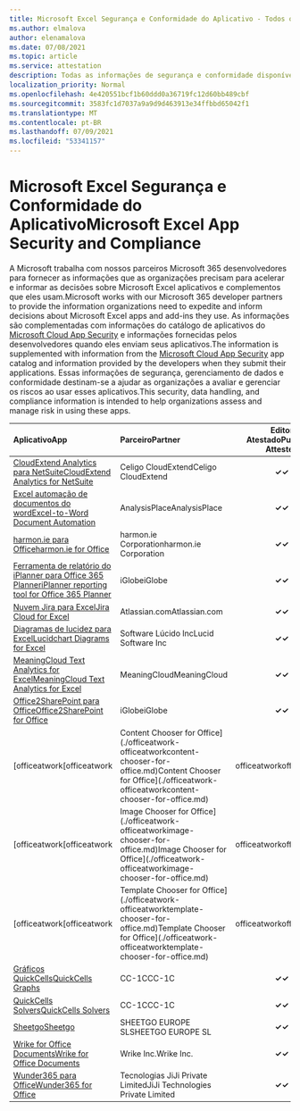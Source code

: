 ```yaml
---
title: Microsoft Excel Segurança e Conformidade do Aplicativo - Todos os Aplicativos
ms.author: elmalova
author: elenamalova
ms.date: 07/08/2021
ms.topic: article
ms.service: attestation
description: Todas as informações de segurança e conformidade disponíveis para todos os Microsoft Excel aplicativos.
localization_priority: Normal
ms.openlocfilehash: 4e420551bcf1b60ddd0a36719fc12d60bb489cbf
ms.sourcegitcommit: 3583fc1d7037a9a9d9d463913e34ffbbd65042f1
ms.translationtype: MT
ms.contentlocale: pt-BR
ms.lasthandoff: 07/09/2021
ms.locfileid: "53341157"
---
```

# <a name="microsoft-excel-app-security-and-compliance"></a><span data-ttu-id="3e4bc-103">Microsoft Excel Segurança e Conformidade do Aplicativo</span><span class="sxs-lookup"><span data-stu-id="3e4bc-103">Microsoft Excel App Security and Compliance</span></span>

<span data-ttu-id="3e4bc-104">A Microsoft trabalha com nossos parceiros Microsoft 365 desenvolvedores para fornecer as informações que as organizações precisam para acelerar e informar as decisões sobre Microsoft Excel aplicativos e complementos que eles usam.</span><span class="sxs-lookup"><span data-stu-id="3e4bc-104">Microsoft works with our Microsoft 365 developer partners to provide the information organizations need to expedite and inform decisions about Microsoft Excel apps and add-ins they use.</span></span> <span data-ttu-id="3e4bc-105">As informações são complementadas com informações do catálogo de aplicativos do [Microsoft Cloud App Security](https://www.microsoft.com/en-us/enterprise-mobility-security/cloud-app-security) e informações fornecidas pelos desenvolvedores quando eles enviam seus aplicativos.</span><span class="sxs-lookup"><span data-stu-id="3e4bc-105">The information is supplemented with information from the [Microsoft Cloud App Security](https://www.microsoft.com/en-us/enterprise-mobility-security/cloud-app-security) app catalog and information provided by the developers when they submit their applications.</span></span> <span data-ttu-id="3e4bc-106">Essas informações de segurança, gerenciamento de dados e conformidade destinam-se a ajudar as organizações a avaliar e gerenciar os riscos ao usar esses aplicativos.</span><span class="sxs-lookup"><span data-stu-id="3e4bc-106">This security, data handling, and compliance information is intended to help organizations assess and manage risk in using these apps.</span></span>

| <span data-ttu-id="3e4bc-107">**Aplicativo**</span><span class="sxs-lookup"><span data-stu-id="3e4bc-107">**App**</span></span> | <span data-ttu-id="3e4bc-108">**Parceiro**</span><span class="sxs-lookup"><span data-stu-id="3e4bc-108">**Partner**</span></span> | <span data-ttu-id="3e4bc-109">**Editor Atestado**</span><span class="sxs-lookup"><span data-stu-id="3e4bc-109">**Publisher Attested**</span></span> | <span data-ttu-id="3e4bc-110">**Certificado**</span><span class="sxs-lookup"><span data-stu-id="3e4bc-110">**Certified**</span></span> |
|:--------|:------------|:----------------------:|:-------------:|
| [<span data-ttu-id="3e4bc-111">CloudExtend Analytics para NetSuite</span><span class="sxs-lookup"><span data-stu-id="3e4bc-111">CloudExtend Analytics for NetSuite</span></span>](./celigo-cloudextend-analytics-for-netsuite.md) | <span data-ttu-id="3e4bc-112">Celigo CloudExtend</span><span class="sxs-lookup"><span data-stu-id="3e4bc-112">Celigo CloudExtend</span></span> | <span data-ttu-id="3e4bc-113">**✓**</span><span class="sxs-lookup"><span data-stu-id="3e4bc-113">**✓**</span></span> |  |
| [<span data-ttu-id="3e4bc-114">Excel automação de documentos do word</span><span class="sxs-lookup"><span data-stu-id="3e4bc-114">Excel-to-Word Document Automation</span></span>](./analysisplace-excel-to-word-document-automation.md) | <span data-ttu-id="3e4bc-115">AnalysisPlace</span><span class="sxs-lookup"><span data-stu-id="3e4bc-115">AnalysisPlace</span></span> | <span data-ttu-id="3e4bc-116">**✓**</span><span class="sxs-lookup"><span data-stu-id="3e4bc-116">**✓**</span></span> |  |
| [<span data-ttu-id="3e4bc-117">harmon.ie para Office</span><span class="sxs-lookup"><span data-stu-id="3e4bc-117">harmon.ie for Office</span></span>](./harmonie-corporation-for-office.md) | <span data-ttu-id="3e4bc-118">harmon.ie Corporation</span><span class="sxs-lookup"><span data-stu-id="3e4bc-118">harmon.ie Corporation</span></span> | <span data-ttu-id="3e4bc-119">**✓**</span><span class="sxs-lookup"><span data-stu-id="3e4bc-119">**✓**</span></span> |  |
| [<span data-ttu-id="3e4bc-120">Ferramenta de relatório do iPlanner para Office 365 Planner</span><span class="sxs-lookup"><span data-stu-id="3e4bc-120">iPlanner reporting tool for Office 365 Planner</span></span>](./iglobe-iplanner-reporting-tool-for-office-365-planner.md) | <span data-ttu-id="3e4bc-121">iGlobe</span><span class="sxs-lookup"><span data-stu-id="3e4bc-121">iGlobe</span></span> | <span data-ttu-id="3e4bc-122">**✓**</span><span class="sxs-lookup"><span data-stu-id="3e4bc-122">**✓**</span></span> | <img alt="Certified application badge" src="../media/certified-badge.png" height="25" width="25" /> |
| [<span data-ttu-id="3e4bc-123">Nuvem Jira para Excel</span><span class="sxs-lookup"><span data-stu-id="3e4bc-123">Jira Cloud for Excel</span></span>](./atlassiancom-jira-cloud-for-excel.md) | <span data-ttu-id="3e4bc-124">Atlassian.com</span><span class="sxs-lookup"><span data-stu-id="3e4bc-124">Atlassian.com</span></span> | <span data-ttu-id="3e4bc-125">**✓**</span><span class="sxs-lookup"><span data-stu-id="3e4bc-125">**✓**</span></span> |  |
| [<span data-ttu-id="3e4bc-126">Diagramas de lucidez para Excel</span><span class="sxs-lookup"><span data-stu-id="3e4bc-126">Lucidchart Diagrams for Excel</span></span>](./lucid-software-inc-lucidchart-diagrams-for-excel.md) | <span data-ttu-id="3e4bc-127">Software Lúcido Inc</span><span class="sxs-lookup"><span data-stu-id="3e4bc-127">Lucid Software Inc</span></span> | <span data-ttu-id="3e4bc-128">**✓**</span><span class="sxs-lookup"><span data-stu-id="3e4bc-128">**✓**</span></span> |  |
| [<span data-ttu-id="3e4bc-129">MeaningCloud Text Analytics for Excel</span><span class="sxs-lookup"><span data-stu-id="3e4bc-129">MeaningCloud Text Analytics for Excel</span></span>](./meaningcloud-text-analytics-for-excel.md) | <span data-ttu-id="3e4bc-130">MeaningCloud</span><span class="sxs-lookup"><span data-stu-id="3e4bc-130">MeaningCloud</span></span> | <span data-ttu-id="3e4bc-131">**✓**</span><span class="sxs-lookup"><span data-stu-id="3e4bc-131">**✓**</span></span> |  |
| [<span data-ttu-id="3e4bc-132">Office2SharePoint para Office</span><span class="sxs-lookup"><span data-stu-id="3e4bc-132">Office2SharePoint for Office</span></span>](./iglobe-office2sharepoint-for-office.md) | <span data-ttu-id="3e4bc-133">iGlobe</span><span class="sxs-lookup"><span data-stu-id="3e4bc-133">iGlobe</span></span> | <span data-ttu-id="3e4bc-134">**✓**</span><span class="sxs-lookup"><span data-stu-id="3e4bc-134">**✓**</span></span> | <img alt="Certified application badge" src="../media/certified-badge.png" height="25" width="25" /> |
| <span data-ttu-id="3e4bc-135">[officeatwork</span><span class="sxs-lookup"><span data-stu-id="3e4bc-135">[officeatwork</span></span> | <span data-ttu-id="3e4bc-136">Content Chooser for Office](./officeatwork-officeatworkcontent-chooser-for-office.md)</span><span class="sxs-lookup"><span data-stu-id="3e4bc-136">Content Chooser for Office](./officeatwork-officeatworkcontent-chooser-for-office.md)</span></span> | <span data-ttu-id="3e4bc-137">officeatwork</span><span class="sxs-lookup"><span data-stu-id="3e4bc-137">officeatwork</span></span> | <span data-ttu-id="3e4bc-138">**✓**</span><span class="sxs-lookup"><span data-stu-id="3e4bc-138">**✓**</span></span> | <img alt="Certified application badge" src="../media/certified-badge.png" height="25" width="25" /> |
| <span data-ttu-id="3e4bc-139">[officeatwork</span><span class="sxs-lookup"><span data-stu-id="3e4bc-139">[officeatwork</span></span> | <span data-ttu-id="3e4bc-140">Image Chooser for Office](./officeatwork-officeatworkimage-chooser-for-office.md)</span><span class="sxs-lookup"><span data-stu-id="3e4bc-140">Image Chooser for Office](./officeatwork-officeatworkimage-chooser-for-office.md)</span></span> | <span data-ttu-id="3e4bc-141">officeatwork</span><span class="sxs-lookup"><span data-stu-id="3e4bc-141">officeatwork</span></span> | <span data-ttu-id="3e4bc-142">**✓**</span><span class="sxs-lookup"><span data-stu-id="3e4bc-142">**✓**</span></span> |  |
| <span data-ttu-id="3e4bc-143">[officeatwork</span><span class="sxs-lookup"><span data-stu-id="3e4bc-143">[officeatwork</span></span> | <span data-ttu-id="3e4bc-144">Template Chooser for Office](./officeatwork-officeatworktemplate-chooser-for-office.md)</span><span class="sxs-lookup"><span data-stu-id="3e4bc-144">Template Chooser for Office](./officeatwork-officeatworktemplate-chooser-for-office.md)</span></span> | <span data-ttu-id="3e4bc-145">officeatwork</span><span class="sxs-lookup"><span data-stu-id="3e4bc-145">officeatwork</span></span> | <span data-ttu-id="3e4bc-146">**✓**</span><span class="sxs-lookup"><span data-stu-id="3e4bc-146">**✓**</span></span> | <img alt="Certified application badge" src="../media/certified-badge.png" height="25" width="25" /> |
| [<span data-ttu-id="3e4bc-147">Gráficos QuickCells</span><span class="sxs-lookup"><span data-stu-id="3e4bc-147">QuickCells Graphs</span></span>](./cc-1c-quickcells-graphs.md) | <span data-ttu-id="3e4bc-148">CC-1C</span><span class="sxs-lookup"><span data-stu-id="3e4bc-148">CC-1C</span></span> | <span data-ttu-id="3e4bc-149">**✓**</span><span class="sxs-lookup"><span data-stu-id="3e4bc-149">**✓**</span></span> |  |
| [<span data-ttu-id="3e4bc-150">QuickCells Solvers</span><span class="sxs-lookup"><span data-stu-id="3e4bc-150">QuickCells Solvers</span></span>](./cc-1c-quickcells-solvers.md) | <span data-ttu-id="3e4bc-151">CC-1C</span><span class="sxs-lookup"><span data-stu-id="3e4bc-151">CC-1C</span></span> | <span data-ttu-id="3e4bc-152">**✓**</span><span class="sxs-lookup"><span data-stu-id="3e4bc-152">**✓**</span></span> |  |
| [<span data-ttu-id="3e4bc-153">Sheetgo</span><span class="sxs-lookup"><span data-stu-id="3e4bc-153">Sheetgo</span></span>](./sheetgo-europe-sl.md) | <span data-ttu-id="3e4bc-154">SHEETGO EUROPE SL</span><span class="sxs-lookup"><span data-stu-id="3e4bc-154">SHEETGO EUROPE SL</span></span> | <span data-ttu-id="3e4bc-155">**✓**</span><span class="sxs-lookup"><span data-stu-id="3e4bc-155">**✓**</span></span> |  |
| [<span data-ttu-id="3e4bc-156">Wrike for Office Documents</span><span class="sxs-lookup"><span data-stu-id="3e4bc-156">Wrike for Office Documents</span></span>](./wrike-inc-for-office-documents.md) | <span data-ttu-id="3e4bc-157">Wrike Inc.</span><span class="sxs-lookup"><span data-stu-id="3e4bc-157">Wrike Inc.</span></span> | <span data-ttu-id="3e4bc-158">**✓**</span><span class="sxs-lookup"><span data-stu-id="3e4bc-158">**✓**</span></span> | <img alt="Certified application badge" src="../media/certified-badge.png" height="25" width="25" /> |
| [<span data-ttu-id="3e4bc-159">Wunder365 para Office</span><span class="sxs-lookup"><span data-stu-id="3e4bc-159">Wunder365 for Office</span></span>](./jiji-technologies-private-limited-wunder365-for-office.md) | <span data-ttu-id="3e4bc-160">Tecnologias JiJi Private Limited</span><span class="sxs-lookup"><span data-stu-id="3e4bc-160">JiJi Technologies Private Limited</span></span> | <span data-ttu-id="3e4bc-161">**✓**</span><span class="sxs-lookup"><span data-stu-id="3e4bc-161">**✓**</span></span> |  |
